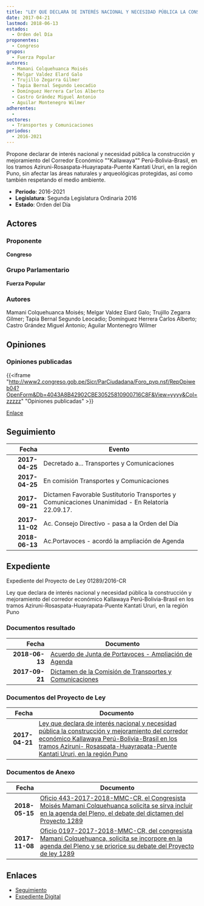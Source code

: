 ```yaml
---
title: "LEY QUE DECLARA DE INTERÉS NACIONAL Y NECESIDAD PÚBLICA LA CONSTRUCCIÓN Y MEJORAMIENTO DEL CORREDOR ECONÓMICO KALLAWAYA PERÚ-BOLIVIA-BRASIL, EN LOS TRAMOS AZIRUNI-ROSASPATA-HUAYRAPATA-PUENTE KANTATI URURI, EN LA REGIÓN PUNO"
date: 2017-04-21
lastmod: 2018-06-13
estados: 
  - Orden del Día
proponentes: 
  - Congreso
grupos: 
  - Fuerza Popular
autores: 
  - Mamani Colquehuanca Moisés
  - Melgar Valdez Elard Galo
  - Trujillo Zegarra Gilmer
  - Tapia Bernal Segundo Leocadio
  - Domínguez Herrera Carlos Alberto
  - Castro Grández Miguel Antonio
  - Aguilar Montenegro Wilmer
adherentes: 
  - 
sectores: 
  - Transportes y Comunicaciones
periodos: 
  - 2016-2021
---
```


Propone declarar de interés nacional y necesidad pública la construcción y mejoramiento del Corredor Económico ""Kallawaya"" Perú-Bolivia-Brasil, en los tramos Aziruni-Rosaspata-Huayrapata-Puente Kantati Ururi, en la región Puno, sin afectar las áreas naturales y arqueológicas protegidas, así como también respetando el medio ambiente.

- **Periodo**: 2016-2021
- **Legislatura**: Segunda Legislatura Ordinaria 2016
- **Estado**: Orden del Día

## Actores

### Proponente

**Congreso**

### Grupo Parlamentario

**Fuerza Popular**

### Autores

Mamani Colquehuanca Moisés; Melgar Valdez Elard Galo; Trujillo Zegarra Gilmer; Tapia Bernal Segundo Leocadio; Domínguez Herrera Carlos Alberto; Castro Grández Miguel Antonio; Aguilar Montenegro Wilmer


## Opiniones

### Opiniones publicadas

{{<iframe "http://www2.congreso.gob.pe/Sicr/ParCiudadana/Foro_pvp.nsf/RepOpiweb04?OpenForm&Db=4043A8B42902CBE30525810900716C8F&View=yyyy&Col=zzzzz" "Opiniones publicadas" >}}

[Enlace](http://www2.congreso.gob.pe/Sicr/ParCiudadana/Foro_pvp.nsf/RepOpiweb04?OpenForm&Db=4043A8B42902CBE30525810900716C8F&View=yyyy&Col=zzzzz)

## Seguimiento

| Fecha | Evento |
|------:|--------|
| **2017-04-25** | Decretado a... Transportes y Comunicaciones|
| **2017-04-25** | En comisión Transportes y Comunicaciones|
| **2017-09-21** | Dictamen Favorable Sustitutorio Transportes y Comunicaciones Unanimidad - En Relatoría 22.09.17.|
| **2017-11-02** | Ac. Consejo Directivo - pasa a la Orden del Día|
| **2018-06-13** | Ac.Portavoces - acordó la ampliación de Agenda|


## Expediente

Expediente del Proyecto de Ley 01289/2016-CR

Ley que declara de interés nacional y necesidad pública la construcción y mejoramiento del corredor económico Kallawaya Perú-Bolivia-Brasil en los tramos Aziruni-Rosaspata-Huayrapata-Puente Kantati Ururi, en la región Puno


### Documentos resultado

| Fecha | Documento |
|------:|--------|
| **2018-06-13** | [Acuerdo de Junta de Portavoces - Ampliación de Agenda](http://www.leyes.congreso.gob.pe/Documentos/2016_2021/Acuerdos/Junta_Portavoces/AJP0128920180613.pdf) |
| **2017-09-21** | [Dictamen de la Comisión de Transportes y Comunicaciones](http://www.leyes.congreso.gob.pe/Documentos/2016_2021/Dictamenes/Proyectos_de_Ley/01289DC23MAY20170921.pdf) |

### Documentos del Proyecto de Ley

| Fecha | Documento |
|------:|--------|
| **2017-04-21** | [Ley que declara de interés nacional y necesidad pública la construcción y mejoramiento del corredor económico Kallawaya Perú-Bolivia-Brasil en los tramos Aziruni- Rosaspata-Huayrapata-Puente Kantati Ururi, en la región Puno](http://www.leyes.congreso.gob.pe/Documentos/2016_2021/Proyectos_de_Ley_y_de_Resoluciones_Legislativas/PL0128920170421.pdf) |

### Documentos de Anexo

| Fecha | Documento |
|------:|--------|
| **2018-05-15** | [Oficio 443-2017-2018-MMC-CR, el Congresista Moisés Mamani Colquehuanca solicita se sirva incluir en la agenda del Pleno, el debate del dictamen del Proyecto 1289](http://www.leyes.congreso.gob.pe/Documentos/2016_2021/Oficios/Congresistas/OFICIO-443-2017-2018-MMC-CR.pdf) |
| **2017-11-08** | [Oficio 0197-2017-2018-MMC-CR, del congresista Mamani Colquehuanca, solicita se incorpore en la agenda del Pleno y se priorice su debate del Proyecto de ley 1289](http://www.leyes.congreso.gob.pe/Documentos/2016_2021/Oficios/Congresistas/OFICIO-0197-2017-2018-MMC-CR.pdf) |

## Enlaces 

- [Seguimiento](http://www2.congreso.gob.pe/Sicr/TraDocEstProc/CLProLey2016.nsf/f7fff46988ca05b1052578e100829cc7/469fc5907bef0d590525810c00705318?OpenDocument)
- [Expediente Digital](http://www2.congreso.gob.pehttp://www2.congreso.gob.pe/Sicr/TraDocEstProc/CLProLey2016.nsf/f7fff46988ca05b1052578e100829cc7/469fc5907bef0d590525810c00705318?OpenDocument&Click=05257FB7005EB655.eb71d0cf91d8294e05256cdf006b5706/$Body/0.1C6C)
